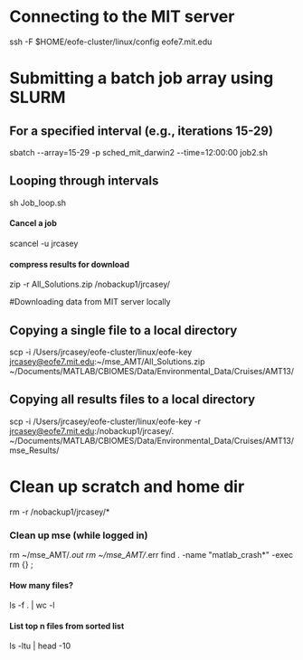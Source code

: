 # Connecting to the MIT server
ssh -F $HOME/eofe-cluster/linux/config eofe7.mit.edu

# Submitting a batch job array using SLURM
## For a specified interval (e.g., iterations 15-29)
sbatch --array=15-29 -p sched_mit_darwin2 --time=12:00:00 job2.sh

## Looping through intervals
sh Job_loop.sh

#### Cancel a job
scancel -u jrcasey

#### compress results for download
zip -r All_Solutions.zip /nobackup1/jrcasey/

#Downloading data from MIT server locally
## Copying a single file to a local directory
scp -i /Users/jrcasey/eofe-cluster/linux/eofe-key jrcasey@eofe7.mit.edu:~/mse_AMT/All_Solutions.zip ~/Documents/MATLAB/CBIOMES/Data/Environmental_Data/Cruises/AMT13/

## Copying all results files to a local directory
scp -i /Users/jrcasey/eofe-cluster/linux/eofe-key -r jrcasey@eofe7.mit.edu:/nobackup1/jrcasey/. ~/Documents/MATLAB/CBIOMES/Data/Environmental_Data/Cruises/AMT13/mse_Results/

# Clean up scratch and home dir
rm -r /nobackup1/jrcasey/*

### Clean up mse (while logged in)
rm ~/mse_AMT/*.out
rm ~/mse_AMT/*.err
find . -name "matlab_crash*" -exec rm {} \;

#### How many files?
ls -f . | wc -l

#### List top n files from sorted list
ls -ltu | head -10

